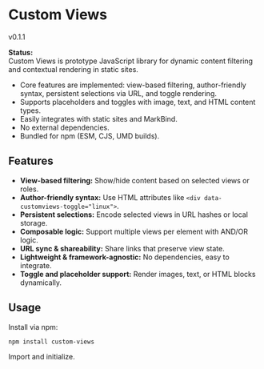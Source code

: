 # Custom Views

v0.1.1

**Status:**  
Custom Views is prototype JavaScript library for dynamic content filtering and contextual rendering in static sites.  
- Core features are implemented: view-based filtering, author-friendly syntax, persistent selections via URL, and toggle rendering.
- Supports placeholders and toggles with image, text, and HTML content types.
- Easily integrates with static sites and MarkBind.
- No external dependencies.
- Bundled for npm (ESM, CJS, UMD builds).

## Features
- **View-based filtering:** Show/hide content based on selected views or roles.
- **Author-friendly syntax:** Use HTML attributes like `<div data-customviews-toggle="linux">`.
- **Persistent selections:** Encode selected views in URL hashes or local storage.
- **Composable logic:** Support multiple views per element with AND/OR logic.
- **URL sync & shareability:** Share links that preserve view state.
- **Lightweight & framework-agnostic:** No dependencies, easy to integrate.
- **Toggle and placeholder support:** Render images, text, or HTML blocks dynamically.

## Usage
Install via npm:

```sh
npm install custom-views
```

Import and initialize.
